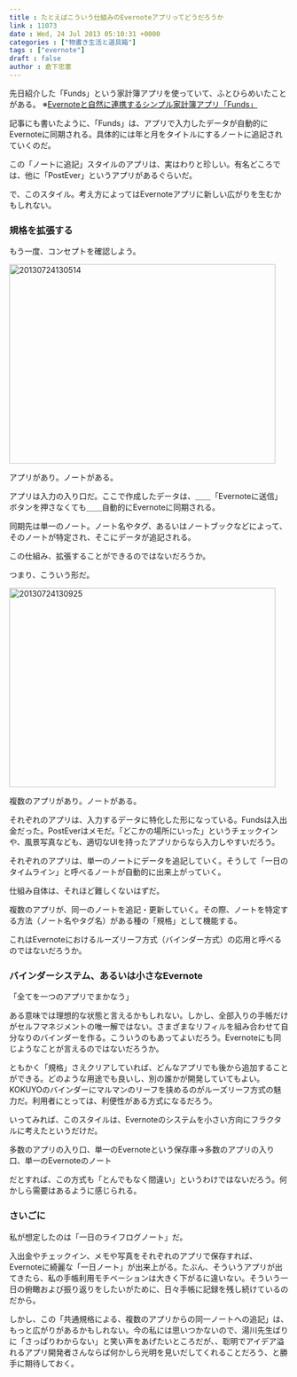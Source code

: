 ```yaml
---
title : たとえばこういう仕組みのEvernoteアプリってどうだろうか
link : 11073
date : Wed, 24 Jul 2013 05:10:31 +0000
categories : ["物書き生活と道具箱"]
tags : ["evernote"]
draft : false
author : 倉下忠憲
---
```


先日紹介した「Funds」という家計簿アプリを使っていて、ふとひらめいたことがある。
※<a href="https://rashita.net/blog/?p=11056" target="_blank">Evernoteと自然に連携するシンプル家計簿アプリ「Funds」</a>

記事にも書いたように、「Funds」は、アプリで入力したデータが自動的にEvernoteに同期される。具体的には年と月をタイトルにするノートに追記されていくのだ。

この「ノートに追記」スタイルのアプリは、実はわりと珍しい。有名どころでは、他に「PostEver」というアプリがあるぐらいだ。

で、このスタイル。考え方によってはEvernoteアプリに新しい広がりを生むかもしれない。

<H3>規格を拡張する</H3>もう一度、コンセプトを確認しよう。

<a href="https://rashita.net/blog/wp-content/uploads/2013/07/20130724130514.jpg"><img src="https://rashita.net/blog/wp-content/uploads/2013/07/20130724130514.jpg" alt="20130724130514" width="480" height="360" class="alignnone size-full wp-image-11074" /></a>

アプリがあり。ノートがある。

アプリは入力の入り口だ。ここで作成したデータは、＿＿「Evernoteに送信」ボタンを押さなくても＿＿自動的にEvernoteに同期される。

同期先は単一のノート。ノート名やタグ、あるいはノートブックなどによって、そのノートが特定され、そこにデータが追記される。

この仕組み、拡張することができるのではないだろうか。

つまり、こういう形だ。

<a href="https://rashita.net/blog/wp-content/uploads/2013/07/20130724130925.jpg"><img src="https://rashita.net/blog/wp-content/uploads/2013/07/20130724130925.jpg" alt="20130724130925" width="480" height="360" class="alignnone size-full wp-image-11075" /></a>

複数のアプリがあり。ノートがある。

それぞれのアプリは、入力するデータに特化した形になっている。Fundsは入出金だった。PostEverはメモだ。「どこかの場所にいった」というチェックインや、風景写真なども、適切なUIを持ったアプリからなら入力しやすいだろう。

それぞれのアプリは、単一のノートにデータを追記していく。そうして「一日のタイムライン」と呼べるノートが自動的に出来上がっていく。

仕組み自体は、それほど難しくないはずだ。

複数のアプリが、同一のノートを追記・更新していく。その際、ノートを特定する方法（ノート名やタグ名）がある種の「規格」として機能する。

これはEvernoteにおけるルーズリーフ方式（バインダー方式）の応用と呼べるのではないだろうか。

<H3>バインダーシステム、あるいは小さなEvernote</H3>「全てを一つのアプリでまかなう」

ある意味では理想的な状態と言えるかもしれない。しかし、全部入りの手帳だけがセルフマネジメントの唯一解ではない。さまざまなリフィルを組み合わせて自分なりのバインダーを作る。こういうのもあってよいだろう。Evernoteにも同じようなことが言えるのではないだろうか。

ともかく「規格」さえクリアしていれば、どんなアプリでも後から追加することができる。どのような用途でも良いし、別の誰かが開発していてもよい。KOKUYOのバインダーにマルマンのリーフを挟めるのがルーズリーフ方式の魅力だ。利用者にとっては、利便性がある方式になるだろう。

いってみれば、このスタイルは、Evernoteのシステムを小さい方向にフラクタルに考えたというだけだ。

多数のアプリの入り口、単一のEvernoteという保存庫→多数のアプリの入り口、単一のEvernoteのノート

だとすれば、この方式も「とんでもなく間違い」というわけではないだろう。何かしら需要はあるように感じられる。

<H3>さいごに</H3>私が想定したのは「一日のライフログノート」だ。

入出金やチェックイン、メモや写真をそれぞれのアプリで保存すれば、Evernoteに綺麗な「一日ノート」が出来上がる。たぶん、そういうアプリが出てきたら、私の手帳利用モチベーションは大きく下がるに違いない。そういう一日の俯瞰および振り返りをしたいがために、日々手帳に記録を残し続けているのだから。

しかし、この「共通規格による、複数のアプリからの同一ノートへの追記」は、もっと広がりがあるかもしれない。今の私には思いつかないので、湯川先生ばりに「さっぱりわからない」と笑い声をあげたいところだが、、聡明でアイデア溢れるアプリ開発者さんならば何かしら光明を見いだしてくれることだろう、と勝手に期待しておく。


